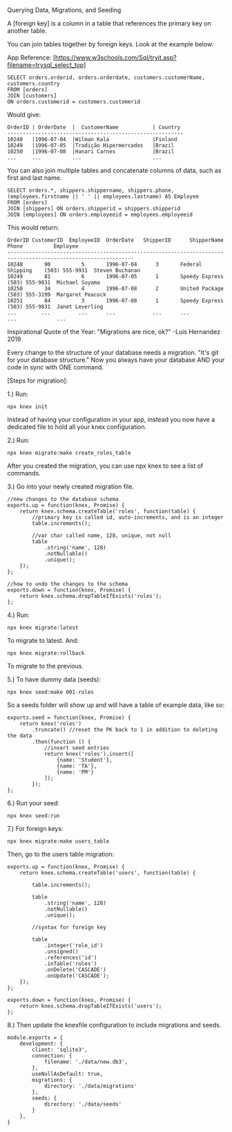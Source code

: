 Querying Data, Migrations, and Seeding

A [foreign key] is a column in a table that references the primary key on another table.

You can join tables together by foreign keys. Look at the example below:

App Reference: [https://www.w3schools.com/Sql/tryit.asp?filename=trysql_select_top]

    SELECT orders.orderid, orders.orderdate, customers.customerName, customers.country
    FROM [orders]
    JOIN [customers]
    ON orders.customerid = customers.customerid

Would give:

    OrderID	| OrderDate  |	CustomerName	       | Country
    ---------------------------------------------------------
    10248	|1996-07-04	 |Wilman Kala	           |Finland
    10249	|1996-07-05	 |Tradição Hipermercados   |Brazil
    10250	|1996-07-08	 |Hanari Carnes	           |Brazil
    ...     ...          ...                       ...

You can also join multiple tables and concatenate columns of data, such as first and last name.

    SELECT orders.*, shippers.shippername, shippers.phone,
    (employees.firstname || ' ' || employees.lastname) AS Employee
    FROM [orders]
    JOIN [shippers] ON orders.shipperid = shippers.shipperid
    JOIN [employees] ON orders.employeeid = employees.employeeid

This would return:

    OrderID	CustomerID	EmployeeID	OrderDate	ShipperID	   ShipperName	         Phone	        Employee
    ---------------------------------------------------------------------------------------------------------------
    10248	    90          5	    1996-07-04	    3	    Federal Shipping	(503) 555-9931	Steven Buchanan
    10249	    81          6	    1996-07-05	    1	    Speedy Express  	(503) 555-9831	Michael Suyama
    10250	    34	        4	    1996-07-08	    2	    United Package  	(503) 555-3199	Margaret Peacock
    10251	    84	        3	    1996-07-08	    1	    Speedy Express  	(503) 555-9831	Janet Leverling
    ...        ...         ...      ...            ...      ...                 ...             ...

Inspirational Quote of the Year:
"Migrations are nice, ok?" -Luis Hernandez 2019

Every change to the structure of your database needs a migration. 
"It's git for your database structure." 
Now you always have your database AND your code in sync with ONE command.

[Steps for migration]:

1.) Run:

    npx knex init

Instead of having your configuration in your app, instead you now have a dedicated file to hold all your knex configuration.

2.) Run:

    npx knex migrate:make create_roles_table

After you created the migration, you can use npx knex to see a list of commands.

3.) Go into your newly created migration file.

    //new changes to the database schema
    exports.up = function(knex, Promise) {
        return knex.schema.createTable('roles', function(table) {
            //primary key is called id, auto-increments, and is an integer
            table.increments();

            //var char called name, 128, unique, not null
            table
                .string('name', 128)
                .notNullable()
                .unique();
        });
    };

    //how to undo the changes to the schema
    exports.down = function(knex, Promise) {
        return knex.schema.dropTableIfExists('roles');
    };

4.) Run:

    npx knex migrate:latest

To migrate to latest. And:

    npx knex migrate:rollback

To migrate to the previous.

5.) To have dummy data (seeds):

    npx knex seed:make 001-roles

So a seeds folder will show up and will have a table of example data, like so:

    exports.seed = function(knex, Promise) {
        return knex('roles')
            .truncate() //reset the PK back to 1 in addition to deleting the data
            .then(function () {
                //insert seed entries
                return knex('roles').insert([
                    {name: 'Student'},
                    {name: 'TA'},
                    {name: 'PM'}
                ]);
            });
    };

6.) Run your seed:

    npx knex seed:run

7.) For foreign keys:

    npx knex migrate:make users_table

Then, go to the users table migration:


    exports.up = function(knex, Promise) {
        return knex.schema.createTable('users', function(table) {

            table.increments();

            table
                .string('name', 128)
                .notNullable()
                .unique();

            //syntax for foreign key

            table
                .integer('role_id')
                .unsigned()
                .references('id')
                .inTable('roles')
                .onDelete('CASCADE')
                .onUpdate('CASCADE');
        });
    };

    exports.down = function(knex, Promise) {
        return knex.schema.dropTableIfExists('users');
    };

8.) Then update the knexfile configuration to include migrations and seeds.


    module.exports = {
        development: {
            client: 'sqlite3',
            connection: {
                filename: './data/new.db3',
            },
            useNullAsDefault: true,
            migrations: {
                directory: './data/migrations'
            },
            seeds: {
                directory: './data/seeds'
            }
        },
    }





